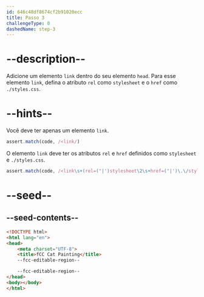 ```yaml
---
id: 646c48df8674cf2b91020ecc
title: Passo 3
challengeType: 0
dashedName: step-3
---
```


# --description--

Adicione um elemento `link` dentro do seu elemento `head`. Para esse elemento `link`, defina o atributo `rel` como `stylesheet` e o `href` como `./styles.css`.

# --hints--

Você deve ter apenas um elemento `link`.

```js
assert.match(code, /<link/)
```

O elemento `link` deve ter os atributos `rel` e `href` definidos como `stylesheet` e `./styles.css`.

```js
assert.match(code, /<link\s+(rel=("|')stylesheet\2\s+href=("|')\.\/styles\.css\3|href=("|')\.\/styles\.css\4\s+rel=("|')stylesheet\5)\s*\/?>/)
```

# --seed--

## --seed-contents--

```html
<!DOCTYPE html>
<html lang="en">
<head>
    <meta charset="UTF-8">
    <title>fCC Cat Painting</title>
    --fcc-editable-region--

    --fcc-editable-region--
</head>
<body></body>
</html>
```

```css

```
